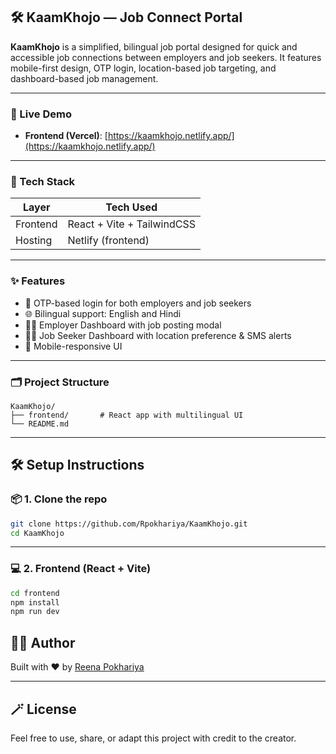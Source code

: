 
## 🛠️ KaamKhojo — Job Connect Portal

**KaamKhojo** is a simplified, bilingual job portal designed for quick and accessible job connections between employers and job seekers. It features mobile-first design, OTP login, location-based job targeting, and dashboard-based job management.

---

### 🚀 Live Demo

- **Frontend (Vercel)**: [https://kaamkhojo.netlify.app/](https://kaamkhojo.netlify.app/)

---

### 🧰 Tech Stack

| Layer     | Tech Used                          |
|-----------|------------------------------------|
| Frontend  | React + Vite + TailwindCSS         |
| Hosting   | Netlify (frontend)                 |

---

### ✨ Features

- 🔁 OTP-based login for both employers and job seekers
- 🌐 Bilingual support: English and Hindi
- 🧑‍💼 Employer Dashboard with job posting modal
- 🧑‍🔧 Job Seeker Dashboard with location preference & SMS alerts
- 📱 Mobile-responsive UI

---

### 🗂 Project Structure

```
KaamKhojo/
├── frontend/       # React app with multilingual UI
└── README.md
```

---

## 🛠️ Setup Instructions

### 📦 1. Clone the repo

```bash
git clone https://github.com/Rpokhariya/KaamKhojo.git
cd KaamKhojo
```

---

### 💻 2. Frontend (React + Vite)

```bash
cd frontend
npm install
npm run dev
```

## 🧑‍💻 Author

Built with ❤️ by [Reena Pokhariya](https://github.com/Rpokhariya)

---

## 🪄 License

Feel free to use, share, or adapt this project with credit to the creator.

